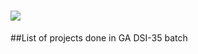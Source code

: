 # ![](https://ga-dash.s3.amazonaws.com/production/assets/logo-9f88ae6c9c3871690e33280fcf557f33.png)


##List of projects done in GA DSI-35 batch
